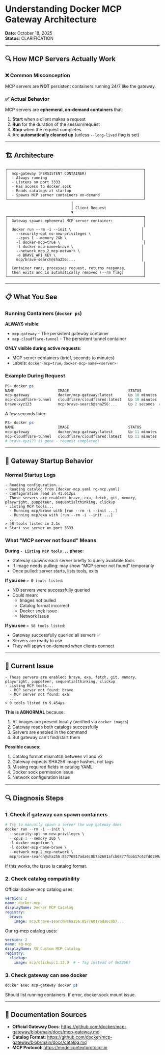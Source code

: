 # Understanding Docker MCP Gateway Architecture

**Date**: October 18, 2025  
**Status**: CLARIFICATION

---

## 🔍 How MCP Servers Actually Work

### ❌ Common Misconception
MCP servers are **NOT** persistent containers running 24/7 like the gateway.

### ✅ Actual Behavior
MCP servers are **ephemeral, on-demand containers** that:

1. **Start** when a client makes a request
2. **Run** for the duration of the session/request
3. **Stop** when the request completes
4. Are **automatically cleaned up** (unless `--long-lived` flag is set)

---

## 🏗️ Architecture

```
┌──────────────────────────────────────────────────────────────┐
│  mcp-gateway (PERSISTENT CONTAINER)                          │
│  - Always running                                            │
│  - Listens on port 3333                                      │
│  - Has access to docker.sock                                 │
│  - Reads catalogs at startup                                 │
│  - Spawns MCP server containers on-demand                    │
└──────────────────────────────────────────────────────────────┘
                              │
                              │ Client Request
                              ▼
┌──────────────────────────────────────────────────────────────┐
│  Gateway spawns ephemeral MCP server container:              │
│                                                              │
│  docker run --rm -i --init \                                │
│    --security-opt no-new-privileges \                       │
│    --cpus 1 --memory 2Gb \                                  │
│    -l docker-mcp=true \                                      │
│    -l docker-mcp-name=brave \                               │
│    --network mcp_2_mcp-network \                            │
│    -e BRAVE_API_KEY \                                       │
│    mcp/brave-search@sha256:...                              │
│                                                              │
│  Container runs, processes request, returns response,        │
│  then exits and is automatically removed (--rm flag)         │
└──────────────────────────────────────────────────────────────┘
```

---

## 📋 What You See

### Running Containers (`docker ps`)

**ALWAYS visible**:
- `mcp-gateway` - The persistent gateway container
- `mcp-cloudflare-tunnel` - The persistent tunnel container

**ONLY visible during active requests**:
- MCP server containers (brief, seconds to minutes)
- Labels: `docker-mcp=true`, `docker-mcp-name=<server>`

### Example During Request

```powershell
PS> docker ps
NAME                    IMAGE                           STATUS
mcp-gateway             docker/mcp-gateway:latest       Up 10 minutes
mcp-cloudflare-tunnel   cloudflare/cloudflared:latest   Up 10 minutes
brave-xyz123            mcp/brave-search@sha256:...     Up 2 seconds  # ← Ephemeral!
```

A few seconds later:
```powershell
PS> docker ps
NAME                    IMAGE                           STATUS
mcp-gateway             docker/mcp-gateway:latest       Up 11 minutes
mcp-cloudflare-tunnel   cloudflare/cloudflared:latest   Up 11 minutes
# brave-xyz123 is gone - request completed!
```

---

## 🔧 Gateway Startup Behavior

### Normal Startup Logs

```
- Reading configuration...
- Reading catalog from [docker-mcp.yaml rg-mcp.yaml]
- Configuration read in 41.612µs
- Those servers are enabled: brave, exa, fetch, git, memory, playwright, puppeteer, sequentialthinking, clickup
- Listing MCP tools...
  - Running mcp/brave with [run --rm -i --init ...]
  - Running mcp/exa with [run --rm -i --init ...]
  ...
> 58 tools listed in 2.1s
> Start sse server on port 3333
```

### What "MCP server not found" Means

**During `- Listing MCP tools...` phase**:
- Gateway spawns each server briefly to query available tools
- If image needs pulling: may show "MCP server not found" temporarily
- Once pulled: server starts, lists tools, exits

**If you see** `> 0 tools listed`:
- NO servers were successfully queried
- Could mean:
  - Images not pulled
  - Catalog format incorrect
  - Docker sock issue
  - Network issue

**If you see** `> 58 tools listed`:
- Gateway successfully queried all servers ✅
- Servers are ready to use
- They will spawn on-demand when clients connect

---

## 🐛 Current Issue

```
- Those servers are enabled: brave, exa, fetch, git, memory, playwright, puppeteer, sequentialthinking, clickup
- Listing MCP tools...
  - MCP server not found: brave
  - MCP server not found: exa
  ...
> 0 tools listed in 9.454µs
```

**This is ABNORMAL** because:
1. All images are present locally (verified via `docker images`)
2. Gateway reads both catalogs successfully
3. Servers are enabled in the command
4. But gateway can't find/start them

**Possible causes**:
1. Catalog format mismatch between v1 and v2
2. Gateway expects SHA256 image hashes, not tags
3. Missing required fields in catalog YAML
4. Docker sock permission issue
5. Network configuration issue

---

## 🔍 Diagnosis Steps

### 1. Check if gateway can spawn containers

```powershell
# Try to manually spawn a server the way gateway does
docker run --rm -i --init \
  --security-opt no-new-privileges \
  --cpus 1 --memory 2Gb \
  -l docker-mcp=true \
  -l docker-mcp-name=brave \
  --network mcp_2_mcp-network \
  mcp/brave-search@sha256:85776817ada6c0b7a2681afcb0877fbbb17c62fd0299a4be606614eb1e2c2ffca
```

If this works, the issue is catalog format.

### 2. Check catalog compatibility

Official docker-mcp catalog uses:
```yaml
version: 2
name: docker-mcp
displayName: Docker MCP Catalog
registry:
  brave:
    image: mcp/brave-search@sha256:85776817ada6c0b7...
```

Our rg-mcp catalog uses:
```yaml
version: 2
name: rg-mcp
displayName: RG Custom MCP Catalog
registry:
  clickup:
    image: mcp/clickup:1.12.0  # ← Tag instead of SHA256?
```

### 3. Check gateway can see docker

```powershell
docker exec mcp-gateway docker ps
```

Should list running containers. If error, docker.sock mount issue.

---

## 📝 Documentation Sources

- **Official Gateway Docs**: https://github.com/docker/mcp-gateway/blob/main/docs/mcp-gateway.md
- **Catalog Format**: https://github.com/docker/mcp-gateway/blob/main/docs/catalog.md
- **MCP Protocol**: https://modelcontextprotocol.io

